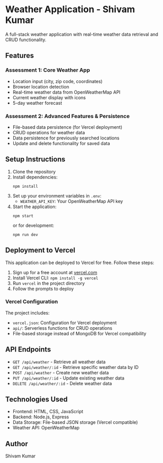 # Weather Application - Shivam Kumar

A full-stack weather application with real-time weather data retrieval and CRUD functionality.

## Features

### Assessment 1: Core Weather App
- Location input (city, zip code, coordinates)
- Browser location detection
- Real-time weather data from OpenWeatherMap API
- Current weather display with icons
- 5-day weather forecast

### Assessment 2: Advanced Features & Persistence
- File-based data persistence (for Vercel deployment)
- CRUD operations for weather data
- Data persistence for previously searched locations
- Update and delete functionality for saved data

## Setup Instructions

1. Clone the repository
2. Install dependencies:
   ```
   npm install
   ```
3. Set up your environment variables in `.env`:
   - `WEATHER_API_KEY`: Your OpenWeatherMap API key
4. Start the application:
   ```
   npm start
   ```
   or for development:
   ```
   npm run dev
   ```

## Deployment to Vercel

This application can be deployed to Vercel for free. Follow these steps:

1. Sign up for a free account at [vercel.com](https://vercel.com)
2. Install Vercel CLI: `npm install -g vercel`
3. Run `vercel` in the project directory
4. Follow the prompts to deploy

### Vercel Configuration

The project includes:
- `vercel.json`: Configuration for Vercel deployment
- `api/`: Serverless functions for CRUD operations
- File-based storage instead of MongoDB for Vercel compatibility

## API Endpoints

- `GET /api/weather` - Retrieve all weather data
- `GET /api/weather/:id` - Retrieve specific weather data by ID
- `POST /api/weather` - Create new weather data
- `PUT /api/weather/:id` - Update existing weather data
- `DELETE /api/weather/:id` - Delete weather data

## Technologies Used

- Frontend: HTML, CSS, JavaScript
- Backend: Node.js, Express
- Data Storage: File-based JSON storage (Vercel compatible)
- Weather API: OpenWeatherMap

## Author

Shivam Kumar